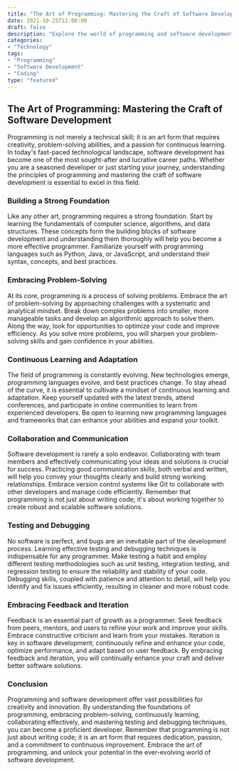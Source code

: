 ```yaml
--- 
title: "The Art of Programming: Mastering the Craft of Software Development" 
date: 2021-10-25T12:00:00 
draft: false 
description: "Explore the world of programming and software development, and learn the essential skills to become a proficient developer." 
categories:
- "Technology" 
tags:
- "Programming" 
- "Software Development" 
- "Coding" 
type: "featured" 
--- 
```


## The Art of Programming: Mastering the Craft of Software Development

Programming is not merely a technical skill; it is an art form that requires creativity, problem-solving abilities, and a passion for continuous learning. In today's fast-paced technological landscape, software development has become one of the most sought-after and lucrative career paths. Whether you are a seasoned developer or just starting your journey, understanding the principles of programming and mastering the craft of software development is essential to excel in this field.

### Building a Strong Foundation

Like any other art, programming requires a strong foundation. Start by learning the fundamentals of computer science, algorithms, and data structures. These concepts form the building blocks of software development and understanding them thoroughly will help you become a more effective programmer. Familiarize yourself with programming languages such as Python, Java, or JavaScript, and understand their syntax, concepts, and best practices.

### Embracing Problem-Solving

At its core, programming is a process of solving problems. Embrace the art of problem-solving by approaching challenges with a systematic and analytical mindset. Break down complex problems into smaller, more manageable tasks and develop an algorithmic approach to solve them. Along the way, look for opportunities to optimize your code and improve efficiency. As you solve more problems, you will sharpen your problem-solving skills and gain confidence in your abilities.

### Continuous Learning and Adaptation

The field of programming is constantly evolving. New technologies emerge, programming languages evolve, and best practices change. To stay ahead of the curve, it is essential to cultivate a mindset of continuous learning and adaptation. Keep yourself updated with the latest trends, attend conferences, and participate in online communities to learn from experienced developers. Be open to learning new programming languages and frameworks that can enhance your abilities and expand your toolkit.

### Collaboration and Communication

Software development is rarely a solo endeavor. Collaborating with team members and effectively communicating your ideas and solutions is crucial for success. Practicing good communication skills, both verbal and written, will help you convey your thoughts clearly and build strong working relationships. Embrace version control systems like Git to collaborate with other developers and manage code efficiently. Remember that programming is not just about writing code; it's about working together to create robust and scalable software solutions.

### Testing and Debugging

No software is perfect, and bugs are an inevitable part of the development process. Learning effective testing and debugging techniques is indispensable for any programmer. Make testing a habit and employ different testing methodologies such as unit testing, integration testing, and regression testing to ensure the reliability and stability of your code. Debugging skills, coupled with patience and attention to detail, will help you identify and fix issues efficiently, resulting in cleaner and more robust code.

### Embracing Feedback and Iteration

Feedback is an essential part of growth as a programmer. Seek feedback from peers, mentors, and users to refine your work and improve your skills. Embrace constructive criticism and learn from your mistakes. Iteration is key in software development; continuously refine and enhance your code, optimize performance, and adapt based on user feedback. By embracing feedback and iteration, you will continually enhance your craft and deliver better software solutions.

### Conclusion

Programming and software development offer vast possibilities for creativity and innovation. By understanding the foundations of programming, embracing problem-solving, continuously learning, collaborating effectively, and mastering testing and debugging techniques, you can become a proficient developer. Remember that programming is not just about writing code; it is an art form that requires dedication, passion, and a commitment to continuous improvement. Embrace the art of programming, and unlock your potential in the ever-evolving world of software development.
